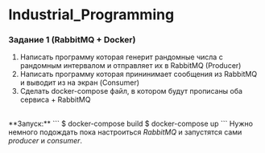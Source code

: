 # Industrial_Programming

### Задание 1 (RabbitMQ + Docker)
1. Написать программу которая генерит рандомные числа с рандомным интервалом и отправляет их в RabbitMQ (Producer)
2. Написать программу которая прининимает сообщения из RabbitMQ и выводит из на экран (Consumer)
3. Сделать docker-compose файл, в котором будут прописаны оба сервиса + RabbitMQ
<br>
**Запуск:** 
```
$ docker-compose build
$ docker-compose up
```
Нужно немного подождать пока настроиться <i>RabbitMQ</i> и запустятся сами <i>producer</i> и <i>consumer</i>.